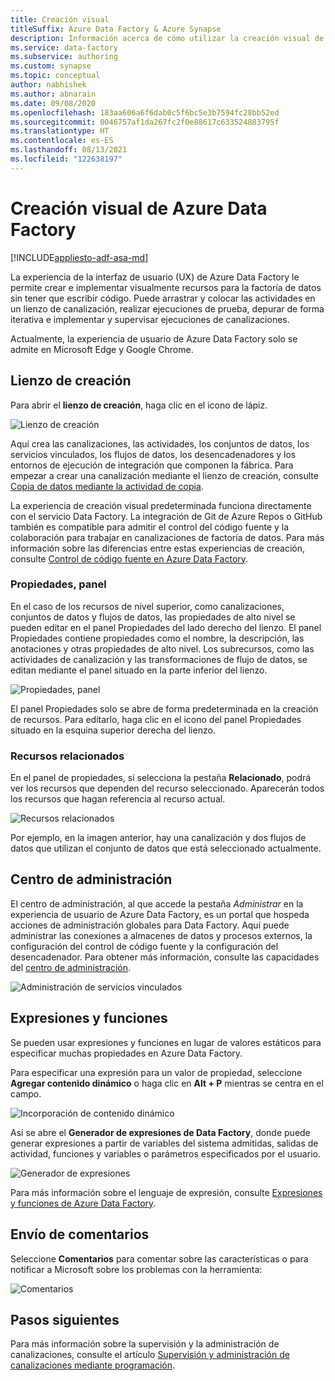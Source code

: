 ```yaml
---
title: Creación visual
titleSuffix: Azure Data Factory & Azure Synapse
description: Información acerca de cómo utilizar la creación visual de Azure Data Factory
ms.service: data-factory
ms.subservice: authoring
ms.custom: synapse
ms.topic: conceptual
author: nabhishek
ms.author: abnarain
ms.date: 09/08/2020
ms.openlocfilehash: 183aa606a6f6dab0c5f6bc5e3b7594fc28bb52ed
ms.sourcegitcommit: 0046757af1da267fc2f0e88617c633524883795f
ms.translationtype: HT
ms.contentlocale: es-ES
ms.lasthandoff: 08/13/2021
ms.locfileid: "122638197"
---
```

# <a name="visual-authoring-in-azure-data-factory"></a>Creación visual de Azure Data Factory

[!INCLUDE[appliesto-adf-asa-md](includes/appliesto-adf-asa-md.md)]

La experiencia de la interfaz de usuario (UX) de Azure Data Factory le permite crear e implementar visualmente recursos para la factoría de datos sin tener que escribir código. Puede arrastrar y colocar las actividades en un lienzo de canalización, realizar ejecuciones de prueba, depurar de forma iterativa e implementar y supervisar ejecuciones de canalizaciones.

Actualmente, la experiencia de usuario de Azure Data Factory solo se admite en Microsoft Edge y Google Chrome.

## <a name="authoring-canvas"></a>Lienzo de creación

Para abrir el **lienzo de creación**, haga clic en el icono de lápiz. 

![Lienzo de creación](media/author-visually/authoring-canvas.png)

Aquí crea las canalizaciones, las actividades, los conjuntos de datos, los servicios vinculados, los flujos de datos, los desencadenadores y los entornos de ejecución de integración que componen la fábrica. Para empezar a crear una canalización mediante el lienzo de creación, consulte [Copia de datos mediante la actividad de copia](tutorial-copy-data-portal.md). 

La experiencia de creación visual predeterminada funciona directamente con el servicio Data Factory. La integración de Git de Azure Repos o GitHub también es compatible para admitir el control del código fuente y la colaboración para trabajar en canalizaciones de factoría de datos. Para más información sobre las diferencias entre estas experiencias de creación, consulte [Control de código fuente en Azure Data Factory](source-control.md).

### <a name="properties-pane"></a>Propiedades, panel

En el caso de los recursos de nivel superior, como canalizaciones, conjuntos de datos y flujos de datos, las propiedades de alto nivel se pueden editar en el panel Propiedades del lado derecho del lienzo. El panel Propiedades contiene propiedades como el nombre, la descripción, las anotaciones y otras propiedades de alto nivel. Los subrecursos, como las actividades de canalización y las transformaciones de flujo de datos, se editan mediante el panel situado en la parte inferior del lienzo. 

![Propiedades, panel](media/author-visually/properties-pane.png)

El panel Propiedades solo se abre de forma predeterminada en la creación de recursos. Para editarlo, haga clic en el icono del panel Propiedades situado en la esquina superior derecha del lienzo.

### <a name="related-resources"></a>Recursos relacionados

En el panel de propiedades, si selecciona la pestaña **Relacionado**, podrá ver los recursos que dependen del recurso seleccionado. Aparecerán todos los recursos que hagan referencia al recurso actual.

![Recursos relacionados](media/author-visually/related-resources.png)

Por ejemplo, en la imagen anterior, hay una canalización y dos flujos de datos que utilizan el conjunto de datos que está seleccionado actualmente.

## <a name="management-hub"></a>Centro de administración

El centro de administración, al que accede la pestaña *Administrar* en la experiencia de usuario de Azure Data Factory, es un portal que hospeda acciones de administración globales para Data Factory. Aquí puede administrar las conexiones a almacenes de datos y procesos externos, la configuración del control de código fuente y la configuración del desencadenador. Para obtener más información, consulte las capacidades del [centro de administración](author-management-hub.md).

![Administración de servicios vinculados](media/author-management-hub/management-hub-linked-services.png)

## <a name="expressions-and-functions"></a>Expresiones y funciones

Se pueden usar expresiones y funciones en lugar de valores estáticos para especificar muchas propiedades en Azure Data Factory.

Para especificar una expresión para un valor de propiedad, seleccione **Agregar contenido dinámico** o haga clic en **Alt + P** mientras se centra en el campo.

![Incorporación de contenido dinámico](media/author-visually/dynamic-content-1.png)

Así se abre el **Generador de expresiones de Data Factory**, donde puede generar expresiones a partir de variables del sistema admitidas, salidas de actividad, funciones y variables o parámetros especificados por el usuario. 

![Generador de expresiones](media/author-visually/dynamic-content-2.png)

Para más información sobre el lenguaje de expresión, consulte [Expresiones y funciones de Azure Data Factory](control-flow-expression-language-functions.md).

## <a name="provide-feedback"></a>Envío de comentarios

Seleccione **Comentarios** para comentar sobre las características o para notificar a Microsoft sobre los problemas con la herramienta:

![Comentarios](media/author-visually/provide-feedback.png)

## <a name="next-steps"></a>Pasos siguientes

Para más información sobre la supervisión y la administración de canalizaciones, consulte el artículo [Supervisión y administración de canalizaciones mediante programación](monitor-programmatically.md).
